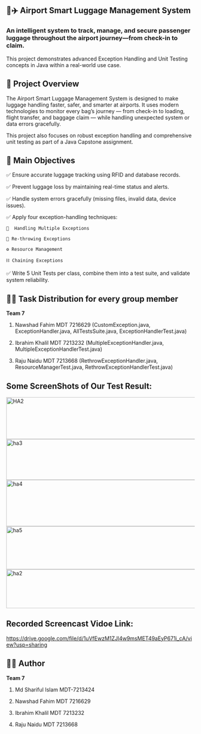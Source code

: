 ## 🧳✈️ Airport Smart Luggage Management System

### An intelligent system to track, manage, and secure passenger luggage throughout the airport journey—from check-in to claim.
This project demonstrates advanced Exception Handling and Unit Testing concepts in Java within a real-world use case.

## 🧠 Project Overview

The Airport Smart Luggage Management System is designed to make luggage handling faster, safer, and smarter at airports.
It uses modern technologies to monitor every bag’s journey — from check-in to loading, flight transfer, and baggage claim — while handling unexpected system or data errors gracefully.

This project also focuses on robust exception handling and comprehensive unit testing as part of a Java Capstone assignment.

## 🎯 Main Objectives
✅ Ensure accurate luggage tracking using RFID and database records.

✅ Prevent luggage loss by maintaining real-time status and alerts.

✅ Handle system errors gracefully (missing files, invalid data, device issues).

✅ Apply four exception-handling techniques:

    🧩  Handling Multiple Exceptions

    🔁 Re-throwing Exceptions

    ⚙️ Resource Management

    ⛓️ Chaining Exceptions

✅ Write 5 Unit Tests per class, combine them into a test suite, and validate system reliability.

## 👨‍💻 Task Distribution for every group member

**Team 7**
1. Nawshad Fahim MDT 7216629 (CustomException.java, ExceptionHandler.java, AllTestsSuite.java, ExceptionHandlerTest.java)

2. Ibrahim Khalil MDT 7213232 (MultipleExceptionHandler.java, MultipleExceptionHandlerTest.java)

3. Raju Naidu MDT 7213668 (RethrowExceptionHandler.java, ResourceManagerTest.java, RethrowExceptionHandlerTest.java)

## Some ScreenShots of Our Test Result:
<img width="1420" height="112" alt="HA2" src="https://github.com/user-attachments/assets/fe192d59-f4c7-48fc-ad74-df3b0591a321" />

<img width="1431" height="109" alt="ha3" src="https://github.com/user-attachments/assets/64fa6eec-43c8-488c-9ea3-29a82151c121" />


<img width="1424" height="124" alt="ha4" src="https://github.com/user-attachments/assets/a1efb971-17c7-4272-b2c3-5623b8a370ba" />

<img width="1417" height="115" alt="ha5" src="https://github.com/user-attachments/assets/aa0ee528-d910-4284-930c-3b95275370e4" />

<img width="1418" height="104" alt="ha2" src="https://github.com/user-attachments/assets/2bb1b402-124e-43bd-b3ea-bc56cd2c17ba" />


## Recorded Screencast Vidoe Link:
https://drive.google.com/file/d/1uVfEwzM1ZJl4w9msMET49aEyP671i_cA/view?usp=sharing

## 👨‍💻 Author

**Team 7**
1. Md Shariful Islam MDT-7213424

2. Nawshad Fahim MDT 7216629

3. Ibrahim Khalil MDT 7213232

4. Raju Naidu MDT 7213668
